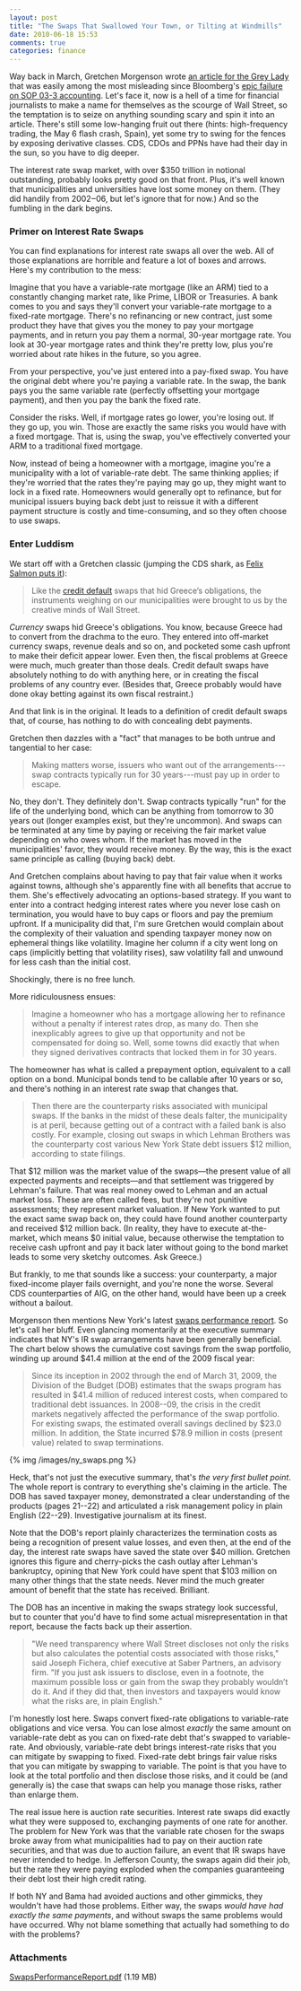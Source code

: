 ```yaml
---
layout: post
title: "The Swaps That Swallowed Your Town, or Tilting at Windmills"
date: 2010-06-18 15:53
comments: true
categories: finance
---
```


Way back in March, Gretchen Morgenson wrote [an article for the Grey Lady][gretchen]
that was easily among the most misleading since Bloomberg's
[epic failure on SOP 03-3 accounting][bloomberg]. Let's face it, now is a hell
of a time for financial journalists to make a name for themselves as the scourge
of Wall Street, so the temptation is to seize on anything sounding scary and
spin it into an article. There's still some low-hanging fruit out there (hints:
high-frequency trading, the May 6 flash crash, Spain), yet some try to swing for
the fences by exposing derivative classes. CDS, CDOs and PPNs have had their day
in the sun, so you have to dig deeper.

The interest rate swap market, with over $350 trillion in notional outstanding,
probably looks pretty good on that front. Plus, it's well known that
municipalities and universities have lost some money on them. (They did handily
from 2002‒06, but let's ignore that for now.) And so the fumbling in the dark
begins.

### Primer on Interest Rate Swaps

You can find explanations for interest rate swaps all over the web. All of those
explanations are horrible and feature a lot of boxes and arrows. Here's my
contribution to the mess:

Imagine that you have a variable-rate mortgage (like an ARM) tied to a
constantly changing market rate, like Prime, LIBOR or Treasuries. A bank comes
to you and says they'll convert your variable-rate mortgage to a fixed-rate
mortgage. There's no refinancing or new contract, just some product they have
that gives you the money to pay your mortgage payments, and in return you pay
them a normal, 30-year mortgage rate. You look at 30-year mortgage rates and
think they're pretty low, plus you're worried about rate hikes in the future, so
you agree.

From your perspective, you've just entered into a pay-fixed swap. You have the
original debt where you're paying a variable rate. In the swap, the bank pays
you the same variable rate (perfectly offsetting your mortgage payment), and
then you pay the bank the fixed rate.

Consider the risks. Well, if mortgage rates go lower, you're losing out. If they
go up, you win. Those are exactly the same risks you would have with a fixed
mortgage. That is, using the swap, you've effectively converted your ARM to a
traditional fixed mortgage.

Now, instead of being a homeowner with a mortgage, imagine you're a municipality
with a lot of variable-rate debt. The same thinking applies; if they're worried
that the rates they're paying may go up, they might want to lock in a fixed
rate. Homeowners would generally opt to refinance, but for municipal issuers
buying back debt just to reissue it with a different payment structure is costly
and time-consuming, and so they often choose to use swaps.

### Enter Luddism

We start off with a Gretchen classic (jumping the CDS shark, as
[Felix Salmon puts it][salmon]):

> Like the [credit default][cds] swaps that hid Greece’s obligations, the
> instruments weighing on our municipalities were brought to us by the creative
> minds of Wall Street.

_Currency_ swaps hid Greece's obligations. You know, because Greece had to
convert from the drachma to the euro. They entered into off-market currency
swaps, revenue deals and so on, and pocketed some cash upfront to make their
deficit appear lower. Even then, the fiscal problems at Greece were much,
much greater than those deals. Credit default swaps have absolutely nothing
to do with anything here, or in creating the fiscal problems of any country
ever. (Besides that, Greece probably would have done okay betting against its
own fiscal restraint.)

And that link is in the original. It leads to a definition of credit default
swaps that, of course, has nothing to do with concealing debt payments.

Gretchen then dazzles with a "fact" that manages to be both untrue and
tangential to her case:

> Making matters worse, issuers who want out of the arrangements---swap
> contracts typically run for 30 years---must pay up in order to escape.

No, they don't. They definitely don't. Swap contracts typically "run" for the
life of the underlying bond, which can be anything from tomorrow to 30 years
out (longer examples exist, but they're uncommon). And swaps can be terminated
at any time by paying or receiving the fair market value depending on who owes
whom. If the market has moved in the municipalities' favor, they would receive
money. By the way, this is the exact same principle as calling (buying back)
debt.

And Gretchen complains about having to pay that fair value when it works
against towns, although she's apparently fine with all benefits that accrue
to them. She's effectively advocating an options-based strategy. If you want
to enter into a contract hedging interest rates where you never lose cash
on termination, you would have to buy caps or floors and pay the premium
upfront. If a municipality did that, I'm sure Gretchen would complain about
the complexity of their valuation and spending taxpayer money now on ephemeral
things like volatility. Imagine her column if a city went long on caps
(implicitly betting that volatility rises), saw volatility fall and unwound for
less cash than the initial cost.

Shockingly, there is no free lunch.

More ridiculousness ensues:

> Imagine a homeowner who has a mortgage allowing her to refinance without a
> penalty if interest rates drop, as many do. Then she inexplicably agrees to
> give up that opportunity and not be compensated for doing so. Well, some towns
> did exactly that when they signed derivatives contracts that locked them in
> for 30 years.

The homeowner has what is called a prepayment option, equivalent to a call
option on a bond. Municipal bonds tend to be callable after 10 years or so, and
there's nothing in an interest rate swap that changes that.

> Then there are the counterparty risks associated with municipal swaps. If
> the banks in the midst of these deals falter, the municipality is at peril,
> because getting out of a contract with a failed bank is also costly. For
> example, closing out swaps in which Lehman Brothers was the counterparty cost
> various New York State debt issuers $12 million, according to state filings.

That $12 million was the market value of the swaps—the present value of all
expected payments and receipts—and that settlement was triggered by Lehman's
failure. That was real money owed to Lehman and an actual market loss. These are
often called fees, but they're not punitive assessments; they represent market
valuation. If New York wanted to put the exact same swap back on, they could
have found another counterparty and received $12 million back. (In reality, they
have to execute at-the-market, which means $0 initial value, because otherwise
the temptation to receive cash upfront and pay it back later without going to
the bond market leads to some very sketchy outcomes. Ask Greece.)

But frankly, to me that sounds like a success: your counterparty, a major
fixed-income player fails overnight, and you're none the worse. Several CDS
counterparties of AIG, on the other hand, would have been up a creek without a
bailout.

Morgenson then mentions New York's latest [swaps performance report][swaps]. So
let's call her bluff. Even glancing momentarily at the executive summary
indicates that NY's IR swap arrangements have been generally beneficial. The
chart below shows the cumulative cost savings from the swap portfolio, winding
up around $41.4 million at the end of the 2009 fiscal year:

> Since its inception in 2002 through the end of March 31, 2009, the Division
> of the Budget (DOB) estimates that the swaps program has resulted in $41.4
> million of reduced interest costs, when compared to traditional debt
> issuances. In 2008--09, the crisis in the credit markets negatively affected
> the performance of the swap portfolio. For existing swaps, the estimated
> overall savings declined by $23.0 million. In addition, the State incurred
> $78.9 million in costs (present value) related to swap terminations.

<object type="image/svg+xml" data="/images/ny_swaps.svg" style="width:400px;height:400px">
{% img /images/ny_swaps.png %}
</object>

Heck, that's not just the executive summary, that's _the very first bullet
point_. The whole report is contrary to everything she's claiming in the
article. The DOB has saved taxpayer money, demonstrated a clear understanding of
the products (pages 21--22) and articulated a risk management policy in plain
English (22--29). Investigative journalism at its finest.

Note that the DOB's report plainly characterizes the termination costs as being
a recognition of present value losses, and even then, at the end of the day,
the interest rate swaps have saved the state over $40 million. Gretchen ignores
this figure and cherry-picks the cash outlay after Lehman's bankruptcy, opining
that New York could have spent that $103 million on many other things that the
state needs. Never mind the much greater amount of benefit that the state has
received. Brilliant.

The DOB has an incentive in making the swaps strategy look successful, but to
counter that you'd have to find some actual misrepresentation in that report,
because the facts back up their assertion.

> "We need transparency where Wall Street discloses not only the risks but also
> calculates the potential costs associated with those risks," said Joseph
> Fichera, chief executive at Saber Partners, an advisory firm. "If you just
> ask issuers to disclose, even in a footnote, the maximum possible loss or
> gain from the swap they probably wouldn’t do it. And if they did that, then
> investors and taxpayers would know what the risks are, in plain English."

I'm honestly lost here. Swaps convert fixed-rate obligations to variable-rate
obligations and vice versa. You can lose almost _exactly_ the same amount
on variable-rate debt as you can on fixed-rate debt that's swapped to
variable-rate. And obviously, variable-rate debt brings interest-rate risks that
you can mitigate by swapping to fixed. Fixed-rate debt brings fair value risks
that you can mitigate by swapping to variable. The point is that you have to
look at the total portfolio and then disclose those risks, and it could be (and
generally is) the case that swaps can help you manage those risks, rather than
enlarge them.

The real issue here is auction rate securities. Interest rate swaps did exactly
what they were supposed to, exchanging payments of one rate for another. The
problem for New York was that the variable rate chosen for the swaps broke
away from what municipalities had to pay on their auction rate securities, and
that was due to auction failure, an event that IR swaps have never intended to
hedge. In Jefferson County, the swaps again did their job, but the rate they
were paying exploded when the companies guaranteeing their debt lost their high
credit rating.

If both NY and Bama had avoided auctions and other gimmicks, they wouldn't
have had those problems. Either way, the swaps _would have had exactly the same
payments_, and without swaps the same problems would have occurred. Why not blame
something that actually had something to do with the problems?

### Attachments

[SwapsPerformanceReport.pdf][my_swaps] (1.19 MB)

  [gretchen]:http://www.nytimes.com/2010/03/07/business/07gret.html
  [bloomberg]:http://www.bloomberg.com/apps/news?pid=20602061&sid=aYhaiSOq_Tbc
  [salmon]:http://blogs.reuters.com/felix-salmon/2010/03/07/the-nyt-jumps-the-cds-shark/
  [cds]:http://topics.nytimes.com/top/reference/timestopics/subjects/c/credit_default_swaps/index.html?inline=nyt-classifier
  [swaps]:http://www.budget.state.ny.us/investor/bond/SwapsPerformanceReport.pdf
  [my_swaps]:/documents/SwapsPerformanceReport.pdf
